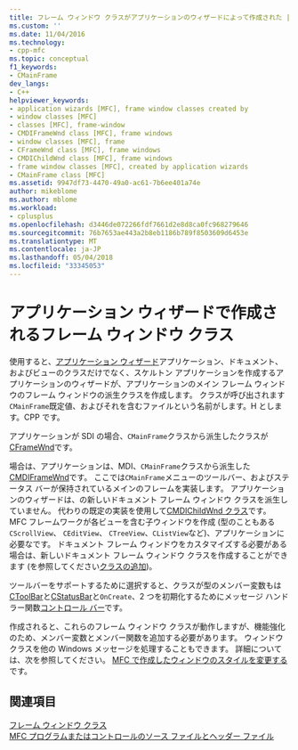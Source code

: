 ```yaml
---
title: フレーム ウィンドウ クラスがアプリケーションのウィザードによって作成された |Microsoft ドキュメント
ms.custom: ''
ms.date: 11/04/2016
ms.technology:
- cpp-mfc
ms.topic: conceptual
f1_keywords:
- CMainFrame
dev_langs:
- C++
helpviewer_keywords:
- application wizards [MFC], frame window classes created by
- window classes [MFC]
- classes [MFC], frame-window
- CMDIFrameWnd class [MFC], frame windows
- window classes [MFC], frame
- CFrameWnd class [MFC], frame windows
- CMDIChildWnd class [MFC], frame windows
- frame window classes [MFC], created by application wizards
- CMainFrame class [MFC]
ms.assetid: 9947df73-4470-49a0-ac61-7b6ee401a74e
author: mikeblome
ms.author: mblome
ms.workload:
- cplusplus
ms.openlocfilehash: d3446de072266fdf7661d2e8d8ca0fc968279646
ms.sourcegitcommit: 76b7653ae443a2b8eb1186b789f8503609d6453e
ms.translationtype: MT
ms.contentlocale: ja-JP
ms.lasthandoff: 05/04/2018
ms.locfileid: "33345053"
---
```

# <a name="frame-window-classes-created-by-the-application-wizard"></a>アプリケーション ウィザードで作成されるフレーム ウィンドウ クラス
使用すると、[アプリケーション ウィザード](../ide/creating-desktop-projects-by-using-application-wizards.md)アプリケーション、ドキュメント、およびビューのクラスだけでなく、スケルトン アプリケーションを作成するアプリケーションのウィザードが、アプリケーションのメイン フレーム ウィンドウのフレーム ウィンドウの派生クラスを作成します。 クラスが呼び出されます`CMainFrame`既定値、およびそれを含むファイルという名前がします。H とします。CPP です。  
  
 アプリケーションが SDI の場合、`CMainFrame`クラスから派生したクラスが[CFrameWnd](../mfc/reference/cframewnd-class.md)です。  
  
 場合は、アプリケーションは、MDI、`CMainFrame`クラスから派生した[CMDIFrameWnd](../mfc/reference/cmdiframewnd-class.md)です。 ここでは`CMainFrame`メニューのツールバー、およびステータス バーが保持されているメインのフレームを実装します。 アプリケーションのウィザードは、の新しいドキュメント フレーム ウィンドウ クラスを派生していません。 代わりの既定の実装を使用して[CMDIChildWnd クラス](../mfc/reference/cmdichildwnd-class.md)です。 MFC フレームワークが各ビューを含む子ウィンドウを作成 (型のこともある`CScrollView`、 `CEditView`、 `CTreeView`、`CListView`など)、アプリケーションに必要なです。 ドキュメント フレーム ウィンドウをカスタマイズする必要がある場合は、新しいドキュメント フレーム ウィンドウ クラスを作成することができます (を参照してください[クラスの追加](../ide/adding-a-class-visual-cpp.md))。  
  
 ツールバーをサポートするために選択すると、クラスが型のメンバー変数もは[CToolBar](../mfc/reference/ctoolbar-class.md)と[CStatusBar](../mfc/reference/cstatusbar-class.md)と`OnCreate`、2 つを初期化するためにメッセージ ハンドラー関数[コントロール バー](../mfc/control-bars.md)です。  
  
 作成されると、これらのフレーム ウィンドウ クラスが動作しますが、機能強化のため、メンバー変数とメンバー関数を追加する必要があります。 ウィンドウ クラスを他の Windows メッセージを処理することもできます。 詳細については、次を参照してください。 [MFC で作成したウィンドウのスタイルを変更する](../mfc/changing-the-styles-of-a-window-created-by-mfc.md)です。  
  
## <a name="see-also"></a>関連項目  
 [フレーム ウィンドウ クラス](../mfc/frame-window-classes.md)   
 [MFC プログラムまたはコントロールのソース ファイルとヘッダー ファイル](../ide/mfc-program-or-control-source-and-header-files.md)

